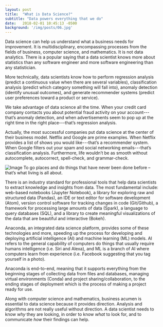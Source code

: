 ```yaml
---
layout: post
title:  "What is Data Science?"
subtitle: "Data powers everything that we do"
date:   2018-02-01 10:45:13 -0500
background: '/img/posts/06.jpg'
---
```


Data science can help us understand what a business needs for improvement. It is multidisciplinary, encompassing processes from the fields of business, computer science, and mathematics. It is not data analytics. There is a popular saying that a data scientist knows more about statistics than any software engineer and more software engineering than any statistician. 

More technically, data scientists know how to perform regression analysis (predict a continuous value when there are several variables), classification analysis (predict which category something will fall into), anomaly detection (identify unusual outcomes), and generate recommender systems (predict user preferences toward a product or service).

We take advantage of data science all the time. When your credit card company contacts you about potential fraud activity on your account---that’s anomaly detection, and when advertisements seem to pop up at the right time in the right place---that’s regression analysis.

Actually, the most successful companies put data science at the center of their business model. Netflix and Google are prime examples. When Netflix provides a list of shows you would like---that’s a recommender system. When Google filters out your spam and social networking emails---that’s classification analysis. Furthermore, life wouldn’t be as smooth without autocomplete, autocorrect, spell-check, and grammar-check.

<img class="img-fluid" src="https://images.unsplash.com/photo-1531482615713-2afd69097998?ixlib=rb-1.2.1&ixid=eyJhcHBfaWQiOjEyMDd9&auto=format&fit=crop&w=1950&q=80" alt="Image">
<span class="caption text-muted">To go places and do things that have never been done before – that’s what living is all about.</span>

There is an industry standard for professional tools that help data scientists to extract knowledge and insights from data. The most fundamental include: web-based notebooks (Jupyter Notebook), a library for exploring raw and structured data (Pandas), an IDE or text editor for software development (Atom), version control software for tracking changes in code (Git/Github), a framework for processing large amounts of data (Spark), a language to query databases (SQL), and a library to create meaningful visualizations of the data that are beautiful and interactive (Bokeh).

Anaconda, an integrated data science platform, provides some of these technologies and more, speeding up the process for developing and deploying artificial intelligence (AI) and machine learning (ML) models. AI refers to the general capability of computers do things that usually require humans intelligence (i.e. Siri and Alexa), and ML is a branch of AI where computers learn from experience (i.e. Facebook suggesting that you tag yourself in a photo).

Anaconda is end-to-end, meaning that it supports everything from the beginning stages of collecting data from files and databases, managing virtual environments (Conda) and project sharing/collaboration, to the ending stages of deployment which is the process of making a project ready for use. 

Along with computer science and mathematics, business acumen is essential to data science because it provides direction. Analysis and algorithms are not really useful without direction. A data scientist needs to know *why* they are looking, in order to know *what* to look for, and to communicate *how* their findings can help.


<!--

<p>Never in all their history have men been able truly to conceive of the world as one: a single sphere, a globe, having the qualities of a globe, a round earth in which all the directions eventually meet, in which there is no center because every point, or none, is center — an equal earth which all men occupy as equals. The airman's earth, if free men make it, will be truly round: a globe in practice, not in theory.</p>

<p>Science cuts two ways, of course; its products can be used for both good and evil. But there's no turning back from science. The early warnings about technological dangers also come from science.</p>

<p>What was most significant about the lunar voyage was not that man set foot on the Moon but that they set eye on the earth.</p>


<p>A Chinese tale tells of some men sent to harm a young girl who, upon seeing her beauty, become her protectors rather than her violators. That's how I felt seeing the Earth for the first time. I could not help but love and cherish her.</p>

<p>For those who have seen the Earth from space, and for the hundreds and perhaps thousands more who will, the experience most certainly changes your perspective. The things that we share in our world are far more valuable than those which divide us.</p>

<h2 class="section-heading">The Final Frontier</h2>

<p>There can be no thought of finishing for ‘aiming for the stars.’ Both figuratively and literally, it is a task to occupy the generations. And no matter how much progress one makes, there is always the thrill of just beginning.</p>

<p>There can be no thought of finishing for ‘aiming for the stars.’ Both figuratively and literally, it is a task to occupy the generations. And no matter how much progress one makes, there is always the thrill of just beginning.</p>

<blockquote class="blockquote">The dreams of yesterday are the hopes of today and the reality of tomorrow. Science has not yet mastered prophecy. We predict too much for the next year and yet far too little for the next ten.</blockquote>

<p>Spaceflights cannot be stopped. This is not the work of any one man or even a group of men. It is a historical process which mankind is carrying out in accordance with the natural laws of human development.</p>

<h2 class="section-heading">Reaching for the Stars</h2>

<p>As we got further and further away, it [the Earth] diminished in size. Finally it shrank to the size of a marble, the most beautiful you can imagine. That beautiful, warm, living object looked so fragile, so delicate, that if you touched it with a finger it would crumble and fall apart. Seeing this has to change a man.</p>

<img class="img-fluid" src="https://source.unsplash.com/Mn9Fa_wQH-M/800x450" alt="Demo Image">
<span class="caption text-muted">To go places and do things that have never been done before – that’s what living is all about.</span>

<p>Space, the final frontier. These are the voyages of the Starship Enterprise. Its five-year mission: to explore strange new worlds, to seek out new life and new civilizations, to boldly go where no man has gone before.</p>

<p>As I stand out here in the wonders of the unknown at Hadley, I sort of realize there’s a fundamental truth to our nature, Man must explore, and this is exploration at its greatest.</p>

<p>Placeholder text by <a href="http://spaceipsum.com/">Space Ipsum</a>. Photographs by <a href="https://unsplash.com/">Unsplash</a>.</p>

-->

